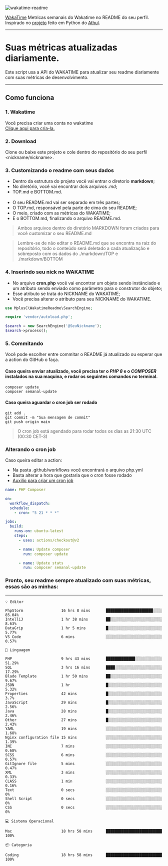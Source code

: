 ![wakatime-readme](https://socialify.git.ci/bymatheus/wakatime-readme/image?description=1&descriptionEditable=M%C3%A9tricas%20semanais%20do%20Wakatime%20no%20seu%20README%20de%20perfil.&font=KoHo&forks=1&language=1&owner=1&pattern=Signal&stargazers=1&theme=Dark)

[WakaTime](https://wakatime.com) Metricas semanais do Wakatime no README do seu perfil. <br>
Inspirado no [projeto](https://github.com/athul/waka-readme) feito em Python do [Athul](https://github.com/athul).
___

# Suas métricas atualizadas diariamente.
Este script usa a API do WAKATIME para atualizar seu readme diariamente com suas métricas de desenvolvimento.

___

## Como funciona

### 1. Wakatime
Você precisa criar uma conta no wakatime <br>
[Clique aqui para cria-la.](https://wakatime.com) 

### 2. Download
Clone ou baixe este projeto e cole dentro do repositório do seu perfil <nickname/nickname>.

### 3. Customizando o readme com seus dados
- Dentro da estrutura do projeto você vai entrar o diretorio **markdown**;  
- No diretório, você vai encontrar dois arquivos *.md*;
- TOP.md e BOTTOM.md.
<br><br>
- O seu README.md vai ser separado em três partes; 
- O TOP.md, responsável pela parte de cima do seu README;
- O meio, criado com as métricas do WAKATIME;
- E o BOTTOM.md, finalizando o arquivo README.md.<br>

> Ambos arquivos dentro do diretório MARKDOWN foram criados para você customizar o seu README.md

> Lembre-se de não editar o README.md que se encontra na raiz do repositório, todo o conteúdo será deletado a cada atualização e sobreposto com os dados do ./markdown/TOP e ./markdown/BOTTOM

### 4. Inserindo seu nick no WAKATIME
- No arquivo **cron.php** você vai encontrar um objeto sendo instânciado e um atributo sendo enviado como parâmetro para o construtor do objeto;
- Esse atributo se trata do NICKNAME do WAKATIME;
- Você precisa alterar o atributo para seu NICKNAME do WAKATIME.

```php
use MplusC\WakatimeReadme\SearchEngine;

require 'vendor/autoload.php';

$search = new SearchEngine('@SeuNickname');
$search->process();
```

### 5. Commitando
Você pode escolher entre commitar o README já atualizado ou esperar que a action do GitHub o faça. <br>

#### Caso queira enviar atualizado, você precisa ter o *PHP 8* e o *COMPOSER* instalados na sua maquina, e rodar os seguintes comandos no terminal.
```composer
composer update
composer semanal-update 
```

#### Caso queira aguardar o cron job ser rodado 
```git 
git add .
git commit -m "Sua mensagem de commit"
git push origin main
```

>O cron job está agendado para rodar todos os dias as 21:30 UTC (00:30 CET-3) 

### Alterando o cron job
Caso queira editar a action:

- Na pasta .github/workflows você encontrará o arquivo php.yml
- Basta alterar a hora que gostaria que o cron fosse rodado
- [Auxilio para criar um cron job](https://crontab.guru)

```yml
name: PHP Composer

on:
  workflow_dispatch:
  schedule:
    - cron: "5 21 * * *"

jobs:
  build:
    runs-on: ubuntu-latest
    steps:
      - uses: actions/checkout@v2

      - name: Update composer
        run: composer update

      - name: Update stats
        run: composer semanal-update
```

### Pronto, seu readme sempre atualizado com suas métricas, essas são as minhas:

___
```text
💡 Editor

PhpStorm                 16 hrs 8 mins       █████████████████████░░░░     85.04%
IntelliJ                 1 hr 38 mins        ██░░░░░░░░░░░░░░░░░░░░░░░      8.63%
DataGrip                 1 hr 5 mins         █░░░░░░░░░░░░░░░░░░░░░░░░      5.77%
VS Code                  6 mins              ░░░░░░░░░░░░░░░░░░░░░░░░░      0.57%
```
```text
💬 Linguagem

PHP                      9 hrs 43 mins       █████████████░░░░░░░░░░░░     51.29%
SQL                      3 hrs 16 mins       ████░░░░░░░░░░░░░░░░░░░░░     17.29%
Blade Template           1 hr 50 mins        ██░░░░░░░░░░░░░░░░░░░░░░░      9.67%
JSON                     1 hr                █░░░░░░░░░░░░░░░░░░░░░░░░      5.32%
Properties               42 mins             █░░░░░░░░░░░░░░░░░░░░░░░░       3.7%
JavaScript               29 mins             █░░░░░░░░░░░░░░░░░░░░░░░░      2.56%
Java                     28 mins             █░░░░░░░░░░░░░░░░░░░░░░░░      2.46%
Other                    27 mins             █░░░░░░░░░░░░░░░░░░░░░░░░      2.43%
YAML                     19 mins             ░░░░░░░░░░░░░░░░░░░░░░░░░      1.68%
Nginx configuration file 15 mins             ░░░░░░░░░░░░░░░░░░░░░░░░░      1.39%
INI                      7 mins              ░░░░░░░░░░░░░░░░░░░░░░░░░      0.68%
SCSS                     6 mins              ░░░░░░░░░░░░░░░░░░░░░░░░░      0.57%
GitIgnore file           5 mins              ░░░░░░░░░░░░░░░░░░░░░░░░░      0.47%
XML                      3 mins              ░░░░░░░░░░░░░░░░░░░░░░░░░      0.33%
CLASS                    1 min               ░░░░░░░░░░░░░░░░░░░░░░░░░      0.16%
Text                     0 secs              ░░░░░░░░░░░░░░░░░░░░░░░░░         0%
Shell Script             0 secs              ░░░░░░░░░░░░░░░░░░░░░░░░░         0%
CSS                      0 secs              ░░░░░░░░░░░░░░░░░░░░░░░░░         0%
```
```text
💻 Sistema Operacional

Mac                      18 hrs 58 mins      █████████████████████████       100%
```
```text
📦 Categoria

Coding                   18 hrs 58 mins      █████████████████████████       100%
```
